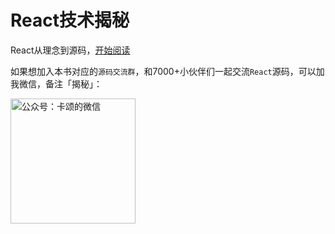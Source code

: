 # React技术揭秘

React从理念到源码，[开始阅读](https://react.iamkasong.com/)


如果想加入本书对应的`源码交流群`，和7000+小伙伴们一起交流`React`源码，可以加我微信，备注「揭秘」：

<img width="200" src="https://user-images.githubusercontent.com/15828041/181666959-57941b01-61b3-47db-9d73-ecc9ae175112.png" alt="公众号：卡颂的微信" />

